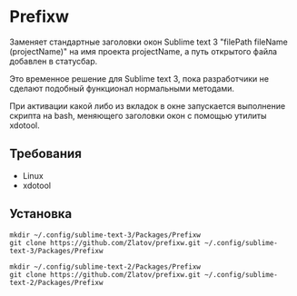 # Prefixw

Заменяет стандартные заголовки окон Sublime text 3 "filePath fileName (projectName)" на имя проекта projectName, а путь открытого файла добавлен в статусбар.

Это временное решение для Sublime text 3, пока разработчики не сделают подобный функционал нормальными методами.

При активации какой либо из вкладок в окне запускается выполнение скрипта на bash, меняющего заголовки окон с помощью утилиты xdotool.

## Требования

  - Linux
  - xdotool

## Установка

```
mkdir ~/.config/sublime-text-3/Packages/Prefixw
git clone https://github.com/Zlatov/prefixw.git ~/.config/sublime-text-3/Packages/Prefixw
```

```
mkdir ~/.config/sublime-text-2/Packages/Prefixw
git clone https://github.com/Zlatov/prefixw.git ~/.config/sublime-text-2/Packages/Prefixw
```
